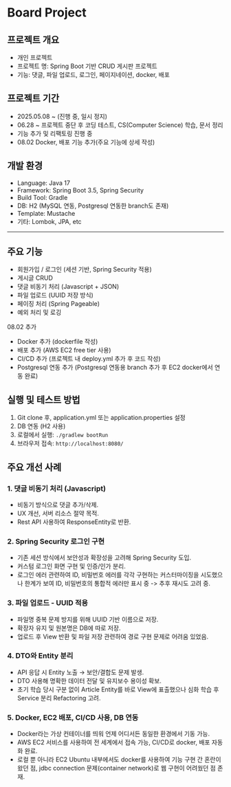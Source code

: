 # Board Project


## 프로젝트 개요

- 개인 프로젝트
- 프로젝트 명: Spring Boot 기반 CRUD 게시판 프로젝트
- 기능: 댓글, 파일 업로드, 로그인, 페이지네이션, docker, 배포

## 프로젝트 기간

- 2025.05.08 ~ (진행 중, 일시 정지)
- 06.28 ~ 프로젝트 중단 후 코딩 테스트, CS(Computer Science) 학습, 문서 정리
- 기능 추가 및 리팩토링 진행 중
- 08.02 Docker, 배포 기능 추가(주요 기능에 상세 작성)

## 개발 환경

- Language: Java 17
- Framework: Spring Boot 3.5, Spring Security
- Build Tool: Gradle
- DB: H2 (MySQL 연동, Postgresql 연동한 branch도 존재)
- Template: Mustache
- 기타: Lombok, JPA, etc

---

## 주요 기능

- 회원가입 / 로그인 (세션 기반, Spring Security 적용)
- 게시글 CRUD
- 댓글 비동기 처리 (Javascript + JSON)
- 파일 업로드 (UUID 저장 방식)
- 페이징 처리 (Spring Pageable)
- 예외 처리 및 로깅

08.02 추가
- Docker 추가 (dockerfile 작성)
- 배포 추가 (AWS EC2 free tier 사용)
- CI/CD 추가 (프로젝트 내 deploy.yml 추가 후 코드 작성)
- Postgresql 연동 추가 (Postgresql 연동용 branch 추가 후 EC2 docker에서 연동 완료)

## 실행 및 테스트 방법

1. Git clone 후, application.yml 또는 application.properties 설정
2. DB 연동 (H2 사용)
3. 로컬에서 실행: `./gradlew bootRun`
4. 브라우저 접속: `http://localhost:8080/`

## 주요 개선 사례

### 1. 댓글 비동기 처리 (Javascript)
- 비동기 방식으로 댓글 추가/삭제.
- UX 개선, 서버 리소스 절약 목적.
- Rest API 사용하여 ResponseEntity로 반환.

### 2. Spring Security 로그인 구현
- 기존 세션 방식에서 보안성과 확장성을 고려해 Spring Security 도입.
- 커스텀 로그인 화면 구현 및 인증/인가 분리.
- 로그인 에러 관련하여 ID, 비밀번호 에러를 각각 구현하는 커스터마이징을 시도했으나 한계가 보여 ID, 비밀번호의 통합적 에러만 표시 중 -> 추후 재시도 고려 중.

### 3. 파일 업로드 - UUID 적용
- 파일명 중복 문제 방지를 위해 UUID 기반 이름으로 저장.
- 확장자 유지 및 원본명은 DB에 따로 저장.
- 업로드 후 View 반환 및 파일 저장 관련하여 경로 구현 문제로 어려움 있었음.

### 4. DTO와 Entity 분리
- API 응답 시 Entity 노출 → 보안/결합도 문제 발생.
- DTO 사용해 명확한 데이터 전달 및 유지보수 용이성 확보.
- 초기 학습 당시 구분 없이 Article Entity를 바로 View에 표출했으나 심화 학습 후 Service 분리 Refactoring 고려.

### 5. Docker, EC2 배포, CI/CD 사용, DB 연동
- Docker라는 가상 컨테이너를 띄워 언제 어디서든 동일한 환경에서 기동 가능.
- AWS EC2 서비스를 사용하여 전 세계에서 접속 가능, CI/CD로 docker, 배포 자동화 완료.
- 로컬 뿐 아니라 EC2 Ubuntu 내부에서도 docker를 사용하여 기능 구현 간 혼란이 왔던 점, jdbc connection 문제(container network)로 웹 구현이 어려웠던 점 존재.
